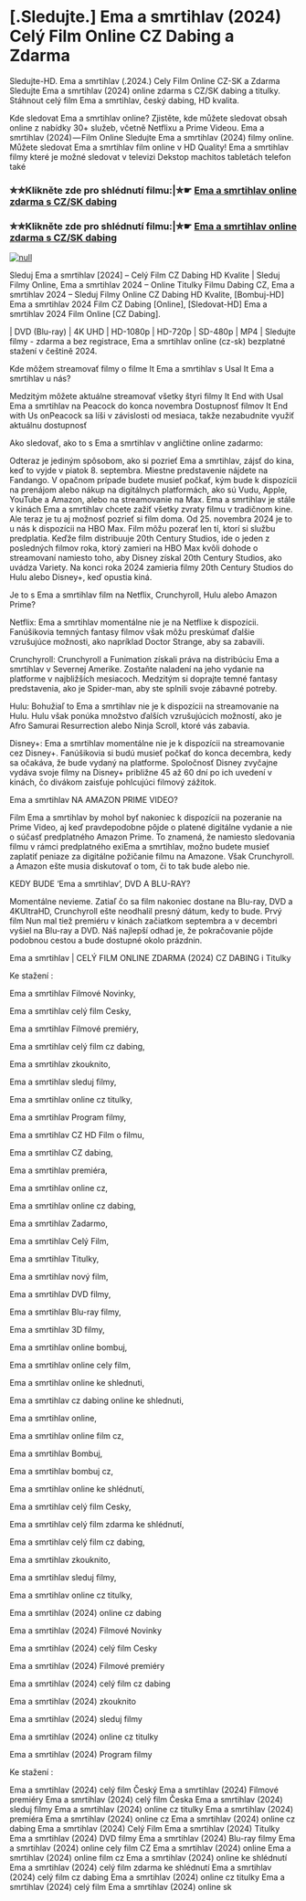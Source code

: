 # [.Sledujte.] Ema a smrtihlav (2024) Celý Film Online CZ Dabing a Zdarma


Sledujte-HD. Ema a smrtihlav (.2024.) Cely Film Online CZ-SK a Zdarma
Sledujte Ema a smrtihlav (2024) online zdarma s CZ/SK dabing a titulky. Stáhnout celý film Ema a smrtihlav, český dabing, HD kvalita.

Kde sledovat Ema a smrtihlav online? Zjistěte, kde můžete sledovat obsah online z nabídky 30+ služeb, včetně Netflixu a Prime Videou. Ema a smrtihlav (2024) — Film Online Sledujte Ema a smrtihlav (2024) filmy online. Můžete sledovat Ema a smrtihlav film online v HD Quality! Ema a smrtihlav filmy které je možné sledovat v televizi Dekstop machitos tabletách telefon také

### ✮✮Klikněte zde pro shlédnutí filmu:|✮☛ [Ema a smrtihlav online zdarma s CZ/SK dabing](https://bit.ly/ema-a-smrtihlav-cely-film-cz)

### ✮✮Klikněte zde pro shlédnutí filmu:|✮☛ [Ema a smrtihlav online zdarma s CZ/SK dabing](https://bit.ly/ema-a-smrtihlav-cely-film-cz)

[![null](https://static.wixstatic.com/media/855a25_043b5abeb4ae4d35ac003198e7fe56ed~mv2.gif)](https://bit.ly/ema-a-smrtihlav-cely-film-cz)

Sleduj Ema a smrtihlav [2024] – Celý Film CZ Dabing HD Kvalite | Sleduj Filmy Online, Ema a smrtihlav 2024 – Online Titulky Filmu Dabing CZ, Ema a smrtihlav 2024 – Sleduj Filmy Online CZ Dabing HD Kvalite, [Bombuj-HD] Ema a smrtihlav 2024 Film CZ Dabing [Online], [Sledovat-HD] Ema a smrtihlav 2024 Film Online [CZ Dabing].

| DVD (Blu-ray) | 4K UHD | HD-1080p | HD-720p | SD-480p | MP4 | Sledujte filmy - zdarma a bez registrace, Ema a smrtihlav online (cz-sk) bezplatné stažení v češtině 2024.

Kde môžem streamovať filmy o filme It Ema a smrtihlav s Usal It Ema a smrtihlav u nás?

Medzitým môžete aktuálne streamovať všetky štyri filmy It End with Usal Ema a smrtihlav na Peacock do konca novembra Dostupnosť filmov It End with Us onPeacock sa líši v závislosti od mesiaca, takže nezabudnite využiť aktuálnu dostupnosť

Ako sledovať, ako to s Ema a smrtihlav v angličtine online zadarmo:

Odteraz je jediným spôsobom, ako si pozrieť Ema a smrtihlav, zájsť do kina, keď to vyjde v piatok 8. septembra. Miestne predstavenie nájdete na Fandango. V opačnom prípade budete musieť počkať, kým bude k dispozícii na prenájom alebo nákup na digitálnych platformách, ako sú Vudu, Apple, YouTube a Amazon, alebo na streamovanie na Max. Ema a smrtihlav je stále v kinách Ema a smrtihlav chcete zažiť všetky zvraty filmu v tradičnom kine. Ale teraz je tu aj možnosť pozrieť si film doma. Od 25. novembra 2024 je to u nás k dispozícii na HBO Max. Film môžu pozerať len tí, ktorí si službu predplatia. Keďže film distribuuje 20th Century Studios, ide o jeden z posledných filmov roka, ktorý zamieri na HBO Max kvôli dohode o streamovaní namiesto toho, aby Disney získal 20th Century Studios, ako uvádza Variety. Na konci roka 2024 zamieria filmy 20th Century Studios do Hulu alebo Disney+, keď opustia kiná.

Je to s Ema a smrtihlav film na Netflix, Crunchyroll, Hulu alebo Amazon Prime?

Netflix: Ema a smrtihlav momentálne nie je na Netflixe k dispozícii. Fanúšikovia temných fantasy filmov však môžu preskúmať ďalšie vzrušujúce možnosti, ako napríklad Doctor Strange, aby sa zabavili.

Crunchyroll: Crunchyroll a Funimation získali práva na distribúciu Ema a smrtihlav v Severnej Amerike. Zostaňte naladení na jeho vydanie na platforme v najbližších mesiacoch. Medzitým si doprajte temné fantasy predstavenia, ako je Spider-man, aby ste splnili svoje zábavné potreby.

Hulu: Bohužiaľ to Ema a smrtihlav nie je k dispozícii na streamovanie na Hulu. Hulu však ponúka množstvo ďalších vzrušujúcich možností, ako je Afro Samurai Resurrection alebo Ninja Scroll, ktoré vás zabavia.

Disney+: Ema a smrtihlav momentálne nie je k dispozícii na streamovanie cez Disney+. Fanúšikovia si budú musieť počkať do konca decembra, kedy sa očakáva, že bude vydaný na platforme. Spoločnosť Disney zvyčajne vydáva svoje filmy na Disney+ približne 45 až 60 dní po ich uvedení v kinách, čo divákom zaisťuje pohlcujúci filmový zážitok.

Ema a smrtihlav NA AMAZON PRIME VIDEO?

Film Ema a smrtihlav by mohol byť nakoniec k dispozícii na pozeranie na Prime Video, aj keď pravdepodobne pôjde o platené digitálne vydanie a nie o súčasť predplatného Amazon Prime. To znamená, že namiesto sledovania filmu v rámci predplatného exiEma a smrtihlav, možno budete musieť zaplatiť peniaze za digitálne požičanie filmu na Amazone. Však Crunchyroll. a Amazon ešte musia diskutovať o tom, či to tak bude alebo nie.

KEDY BUDE ‘Ema a smrtihlav’, DVD A BLU-RAY?

Momentálne nevieme. Zatiaľ čo sa film nakoniec dostane na Blu-ray, DVD a 4KUltraHD, Crunchyroll ešte neodhalil presný dátum, kedy to bude. Prvý film Nun mal tiež premiéru v kinách začiatkom septembra a v decembri vyšiel na Blu-ray a DVD. Náš najlepší odhad je, že pokračovanie pôjde podobnou cestou a bude dostupné okolo prázdnin.

Ema a smrtihlav | CELÝ FILM ONLINE ZDARMA (2024) CZ DABING i Titulky

Ke stažení :

Ema a smrtihlav Filmové Novinky,

Ema a smrtihlav celý film Cesky,

Ema a smrtihlav Filmové premiéry,

Ema a smrtihlav celý film cz dabing,

Ema a smrtihlav zkouknito,

Ema a smrtihlav sleduj filmy,

Ema a smrtihlav online cz titulky,

Ema a smrtihlav Program filmy,

Ema a smrtihlav CZ HD Film o filmu,

Ema a smrtihlav CZ dabing,

Ema a smrtihlav premiéra,

Ema a smrtihlav online cz,

Ema a smrtihlav online cz dabing,

Ema a smrtihlav Zadarmo,

Ema a smrtihlav Celý Film,

Ema a smrtihlav Titulky,

Ema a smrtihlav nový film,

Ema a smrtihlav DVD filmy,

Ema a smrtihlav Blu-ray filmy,

Ema a smrtihlav 3D filmy,

Ema a smrtihlav online bombuj,

Ema a smrtihlav online cely film,

Ema a smrtihlav online ke shlednuti,

Ema a smrtihlav cz dabing online ke shlednuti,

Ema a smrtihlav online,

Ema a smrtihlav online film cz,

Ema a smrtihlav Bombuj,

Ema a smrtihlav bombuj cz,

Ema a smrtihlav online ke shlédnutí,

Ema a smrtihlav celý film Cesky,

Ema a smrtihlav celý film zdarma ke shlédnutí,

Ema a smrtihlav celý film cz dabing,

Ema a smrtihlav zkouknito,

Ema a smrtihlav sleduj filmy,

Ema a smrtihlav online cz titulky,

Ema a smrtihlav (2024) online cz dabing

Ema a smrtihlav (2024) Filmové Novinky

Ema a smrtihlav (2024) celý film Cesky

Ema a smrtihlav (2024) Filmové premiéry

Ema a smrtihlav (2024) celý film cz dabing

Ema a smrtihlav (2024) zkouknito

Ema a smrtihlav (2024) sleduj filmy

Ema a smrtihlav (2024) online cz titulky

Ema a smrtihlav (2024) Program filmy

Ke stažení :

Ema a smrtihlav (2024) celý film Český Ema a smrtihlav (2024) Filmové premiéry Ema a smrtihlav (2024) celý film Česka Ema a smrtihlav (2024) sleduj filmy Ema a smrtihlav (2024) online cz titulky Ema a smrtihlav (2024) premiéra Ema a smrtihlav (2024) online cz Ema a smrtihlav (2024) online cz dabing Ema a smrtihlav (2024) Celý Film Ema a smrtihlav (2024) Titulky Ema a smrtihlav (2024) DVD filmy Ema a smrtihlav (2024) Blu-ray filmy Ema a smrtihlav (2024) online cely film CZ Ema a smrtihlav (2024) online Ema a smrtihlav (2024) online film cz Ema a smrtihlav (2024) online ke shlédnutí Ema a smrtihlav (2024) celý film zdarma ke shlédnutí Ema a smrtihlav (2024) celý film cz dabing Ema a smrtihlav (2024) online cz titulky Ema a smrtihlav (2024) celý film Ema a smrtihlav (2024) online sk
